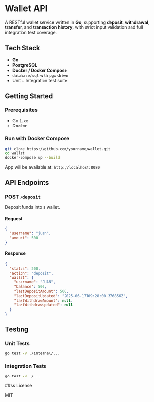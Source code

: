 # Wallet API

A RESTful wallet service written in **Go**, supporting **deposit**, **withdrawal**, **transfer**, and **transaction history**, with strict input validation and full integration test coverage.

## Tech Stack

- **Go**
- **PostgreSQL**
- **Docker / Docker Compose**
- `database/sql` with `pgx` driver
- Unit + Integration test suite

## Getting Started

### Prerequisites

- Go `1.xx`
- Docker

### Run with Docker Compose

```bash
git clone https://github.com/yourname/wallet.git
cd wallet
docker-compose up --build
```

App will be available at: `http://localhost:8080`


## API Endpoints

### POST `/deposit`

Deposit funds into a wallet.

#### Request
```json
{
  "username": "juan",
  "amount": 500
}
```

#### Response
```json
{
  "status": 200,
  "action": "deposit",
  "wallet": {
    "username": "JUAN",
    "balance": 500,
    "lastDepositAmount": 500,
    "lastDepositUpdated": "2025-06-17T09:28:00.376856Z",
    "lastWithdrawAmount": null,
    "lastWithdrawUpdated": null
  }
}
```

## Testing

### Unit Tests

```bash
go test -v ./internal/...
```

### Integration Tests

```bash
go test -v ./...
```

##ss License

MIT

